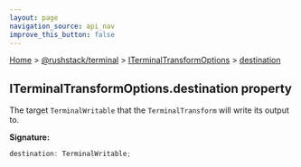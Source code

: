 ```yaml
---
layout: page
navigation_source: api_nav
improve_this_button: false
---
```



[Home](./index.md) &gt; [@rushstack/terminal](./terminal.md) &gt; [ITerminalTransformOptions](./terminal.iterminaltransformoptions.md) &gt; [destination](./terminal.iterminaltransformoptions.destination.md)

## ITerminalTransformOptions.destination property

The target `TerminalWritable` that the `TerminalTransform` will write its output to.

<b>Signature:</b>

```typescript
destination: TerminalWritable;
```
